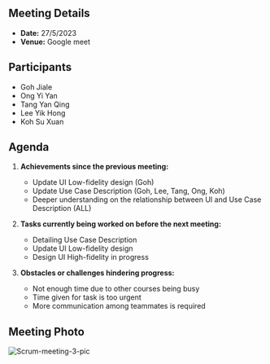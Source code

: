 ## Meeting Details
- **Date:** 27/5/2023
- **Venue:** Google meet

## Participants
- Goh Jiale
- Ong Yi Yan
- Tang Yan Qing
- Lee Yik Hong
- Koh Su Xuan

## Agenda
1. **Achievements since the previous meeting:**
   - Update UI Low-fidelity design (Goh)
   - Update Use Case Description (Goh, Lee, Tang, Ong, Koh)
   - Deeper understanding on the relationship between UI and Use Case Description (ALL)

2. **Tasks currently being worked on before the next meeting:**
   - Detailing Use Case Description
   - Update UI Low-fidelity design
   - Design UI High-fidelity in progress
   

3. **Obstacles or challenges hindering progress:**
   - Not enough time due to other courses being busy
   - Time given for task is too urgent
   - More communication among teammates is required

## Meeting Photo
<img src="https://raw.githubusercontent.com/drshahizan/software-engineering/main/project/documentation/srs/sec02/software/others/Scrum%20meeting/27.5.2023/Screenshot%20(382).png" alt="Scrum-meeting-3-pic" border="0">

